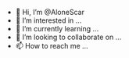 - 👋 Hi, I’m @AloneScar
- 👀 I’m interested in ...
- 🌱 I’m currently learning ...
- 💞️ I’m looking to collaborate on ...
- 📫 How to reach me ...

<!---
AloneScar/AloneScar is a ✨ special ✨ repository because its `README.md` (this file) appears on your GitHub profile.
You can click the Preview link to take a look at your changes.
--->
